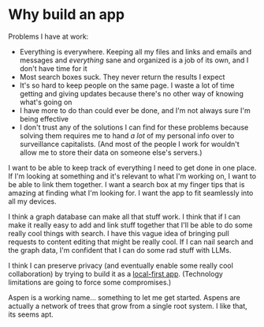 # Why build an app

Problems I have at work:

- Everything is everywhere. Keeping all my files and links and emails and messages and *everything* sane and organized is a job of its own, and I don't have time for it
- Most search boxes suck. They never return the results I expect
- It's so hard to keep people on the same page. I waste a lot of time getting and giving updates because there's no other way of knowing what's going on
- I have more to do than could ever be done, and I'm not always sure I'm being effective
- I don't trust any of the solutions I can find for these problems because solving them requires me to hand _a lot_ of my personal info over to surveillance capitalists. (And most of the people I work for wouldn't allow me to store their data on someone else's servers.)

I want to be able to keep track of everything I need to get done in one place. If I'm looking at something and it's relevant to what I'm working on, I want to be able to link them together. I want a search box at my finger tips that is amazing at finding what I'm looking for. I want the app to fit seamlessly into all my devices.

I think a graph database can make all that stuff work. I think that if I can make it really easy to add and link stuff together that I'll be able to do some really cool things with search. I have this vague idea of bringing pull requests to content editing that might be really cool. If I can nail search and the graph data, I'm confident that I can do some rad stuff with LLMs.

I think I can preserve privacy (and eventually enable some really cool collaboration) by trying to build it as a [local-first app](https://www.inkandswitch.com/local-first/). (Technology limitations are going to force some compromises.)

Aspen is a working name... something to let me get started. Aspens are actually a network of trees that grow from a single root system. I like that, its seems apt.

